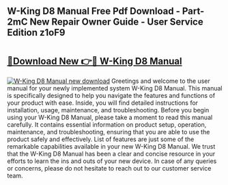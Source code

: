 ## W-King D8 Manual Free Pdf Download - Part-2mC New Repair Owner Guide - User Service Edition z1oF9

# <h2><a href="http://cf15225.oget.top/?id=W-King+D8+Manual">🔗Download New 👉🔴 W-King D8 Manual</a></h2>

[![W-King D8 Manual new download](https://i.imgur.com/5g1atiW.png)](http://cf15225.oget.top/?id=W-King+D8+Manual)
Greetings and welcome to the user manual for your newly implemented system W-King D8 Manual. This manual is specifically designed to help you navigate the features and functions of your product with ease. Inside, you will find detailed instructions for installation, usage, maintenance, and troubleshooting. Before you begin using your W-King D8 Manual, please take a moment to read this manual carefully. It contains essential information on product setup, operation, maintenance, and troubleshooting, ensuring that you are able to use the product safely and effectively. List of features are just some of the remarkable capabilities available in your new W-King D8 Manual. We trust that the W-King D8 Manual has been a clear and concise resource in your efforts to learn the ins and outs of your new device. In case of any queries or concerns, please do not hesitate to reach out to our customer service team.

